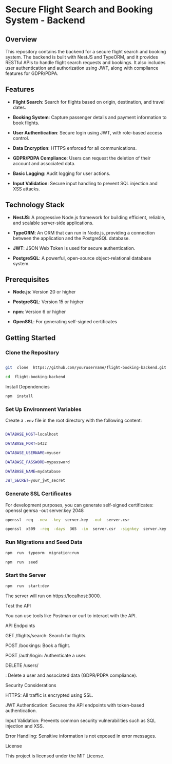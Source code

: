 
# Secure Flight Search and Booking System - Backend

  

## Overview

  

This repository contains the backend for a secure flight search and booking system. The backend is built with NestJS and TypeORM, and it provides RESTful APIs to handle flight search requests and bookings. It also includes user authentication and authorization using JWT, along with compliance features for GDPR/PDPA.

  

## Features

  

-  **Flight Search**: Search for flights based on origin, destination, and travel dates.

-  **Booking System**: Capture passenger details and payment information to book flights.

-  **User Authentication**: Secure login using JWT, with role-based access control.

-  **Data Encryption**: HTTPS enforced for all communications.

-  **GDPR/PDPA Compliance**: Users can request the deletion of their account and associated data.

-  **Basic Logging**: Audit logging for user actions.

-  **Input Validation**: Secure input handling to prevent SQL injection and XSS attacks.

  

## Technology Stack

  

-  **NestJS**: A progressive Node.js framework for building efficient, reliable, and scalable server-side applications.

-  **TypeORM**: An ORM that can run in Node.js, providing a connection between the application and the PostgreSQL database.

-  **JWT**: JSON Web Token is used for secure authentication.

-  **PostgreSQL**: A powerful, open-source object-relational database system.

  

## Prerequisites

  

-  **Node.js**: Version 20 or higher

-  **PostgreSQL**: Version 15 or higher

-  **npm**: Version 6 or higher

-  **OpenSSL**: For generating self-signed certificates

  

## Getting Started

  

### Clone the Repository

  

```bash

git  clone  https://github.com/yourusername/flight-booking-backend.git

cd  flight-booking-backend
```
  
Install Dependencies
```bash
npm  install
```

  
### Set Up Environment Variables

Create a `.env` file in the root directory with the following content:

```bash

DATABASE_HOST=localhost

DATABASE_PORT=5432

DATABASE_USERNAME=myuser

DATABASE_PASSWORD=mypassword

DATABASE_NAME=mydatabase

JWT_SECRET=your_jwt_secret
```
  
### Generate SSL Certificates

For development purposes, you can generate self-signed certificates:
openssl  genrsa  -out  server.key  2048

```bash
openssl  req  -new  -key  server.key  -out  server.csr

openssl  x509  -req  -days  365  -in  server.csr  -signkey  server.key  -out  server.cert
```

### Run Migrations and Seed Data
```bash
npm  run  typeorm  migration:run

npm  run  seed
```
  
### Start the Server
```bash
npm  run  start:dev
```

  

The  server  will  run  on  https://localhost:3000.

  

Test  the  API

You  can  use  tools  like  Postman  or  curl  to  interact  with  the  API.

  

API  Endpoints

GET  /flights/search:  Search  for  flights.

POST  /bookings:  Book  a  flight.

POST  /auth/login:  Authenticate  a  user.

DELETE  /users/

:  Delete  a  user  and  associated  data (GDPR/PDPA compliance).

Security  Considerations

HTTPS:  All  traffic  is  encrypted  using  SSL.

JWT  Authentication:  Secures  the  API  endpoints  with  token-based  authentication.

Input  Validation:  Prevents  common  security  vulnerabilities  such  as  SQL  injection  and  XSS.

Error  Handling:  Sensitive  information  is  not  exposed  in  error  messages.

License

This  project  is  licensed  under  the  MIT  License.
